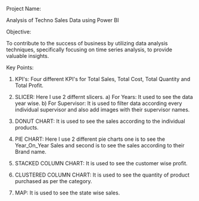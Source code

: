 Project Name:

Analysis of Techno Sales Data using Power BI

Objective:

To contribute to the success of business by utilizing data analysis techniques, specifically focusing on time series analysis, to provide valuable insights.

Key Points:

1) KPI's: Four different KPI's for Total Sales, Total Cost, Total Quantity and Total Profit.
   
2) SLICER: Here I use 2 differnt slicers.
   a) For Years: It used to see the data year wise.
   b) For Supervisor: It is used to filter data according every individual supervisor and also add images with their supervisor names.
   
3) DONUT CHART: It is used to see the sales according to the individual products.
   
4) PIE CHART: Here I use 2 different pie charts one is to see the Year_On_Year Sales and second is to see the sales according to their Brand name.
   
5) STACKED COLUMN CHART: It is used to see the customer wise profit.
   
6) CLUSTERED COLUMN CHART: It is used to see the quantity of product purchased as per the category.
   
7) MAP: It is used to see the state wise sales.
